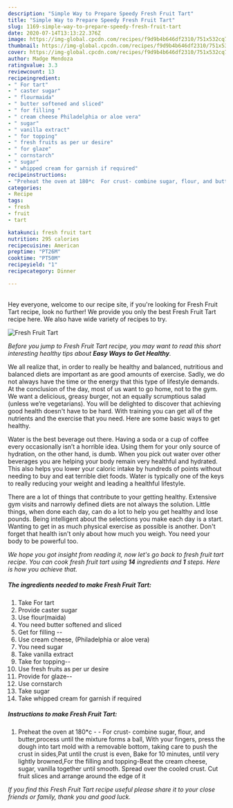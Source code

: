 ```yaml
---
description: "Simple Way to Prepare Speedy Fresh Fruit Tart"
title: "Simple Way to Prepare Speedy Fresh Fruit Tart"
slug: 1169-simple-way-to-prepare-speedy-fresh-fruit-tart
date: 2020-07-14T13:13:22.376Z
image: https://img-global.cpcdn.com/recipes/f9d9b4b646df2310/751x532cq70/fresh-fruit-tart-recipe-main-photo.jpg
thumbnail: https://img-global.cpcdn.com/recipes/f9d9b4b646df2310/751x532cq70/fresh-fruit-tart-recipe-main-photo.jpg
cover: https://img-global.cpcdn.com/recipes/f9d9b4b646df2310/751x532cq70/fresh-fruit-tart-recipe-main-photo.jpg
author: Madge Mendoza
ratingvalue: 3.3
reviewcount: 13
recipeingredient:
- " For tart"
- " caster sugar"
- " flourmaida"
- " butter softened and sliced"
- " for filling "
- " cream cheese Philadelphia or aloe vera"
- " sugar"
- " vanilla extract"
- " for topping"
- " fresh fruits as per ur desire"
- " for glaze"
- " cornstarch"
- " sugar"
- " whipped cream for garnish if required"
recipeinstructions:
- "Preheat the oven at 180*c  For crust- combine sugar, flour, and butter,process until the mixture forms a ball, With your fingers, press the dough into tart mold with a removable bottom, taking care to push the crust in sides,Pat until the crust is even, Bake for 10 minutes, until very lightly browned,For the filling and topping-Beat the cream cheese, sugar, vanilla together until smooth. Spread over the cooled crust. Cut fruit slices and arrange around the edge of it"
categories:
- Recipe
tags:
- fresh
- fruit
- tart

katakunci: fresh fruit tart 
nutrition: 295 calories
recipecuisine: American
preptime: "PT26M"
cooktime: "PT50M"
recipeyield: "1"
recipecategory: Dinner

---
```

<br>
Hey everyone, welcome to our recipe site, if you're looking for Fresh Fruit Tart recipe, look no further! We provide you only the best Fresh Fruit Tart recipe here. We also have wide variety of recipes to try.
<br>


![Fresh Fruit Tart](https://img-global.cpcdn.com/recipes/f9d9b4b646df2310/751x532cq70/fresh-fruit-tart-recipe-main-photo.jpg)

<i>Before you jump to Fresh Fruit Tart recipe, you may want to read this short interesting healthy tips about <strong>Easy Ways to Get Healthy</strong>.</i>

We all realize that, in order to really be healthy and balanced, nutritious and balanced diets are important as are good amounts of exercise. Sadly, we do not always have the time or the energy that this type of lifestyle demands. At the conclusion of the day, most of us want to go home, not to the gym. We want a delicious, greasy burger, not an equally scrumptious salad (unless we’re vegetarians). You will be delighted to discover that achieving good health doesn't have to be hard. With training you can get all of the nutrients and the exercise that you need. Here are some basic ways to get healthy.

Water is the best beverage out there. Having a soda or a cup of coffee every occasionally isn’t a horrible idea. Using them for your only source of hydration, on the other hand, is dumb. When you pick out water over other beverages you are helping your body remain very healthful and hydrated. This also helps you lower your caloric intake by hundreds of points without needing to buy and eat terrible diet foods. Water is typically one of the keys to really reducing your weight and leading a healthful lifestyle.

There are a lot of things that contribute to your getting healthy. Extensive gym visits and narrowly defined diets are not always the solution. Little things, when done each day, can do a lot to help you get healthy and lose pounds. Being intelligent about the selections you make each day is a start. Wanting to get in as much physical exercise as possible is another. Don't forget that health isn't only about how much you weigh. You need your body to be powerful too. 


<i>We hope you got insight from reading it, now let's go back to fresh fruit tart recipe. You can cook fresh fruit tart using <strong>14</strong> ingredients and <strong>1</strong> steps. Here is how you achieve that.
</i>

##### The ingredients needed to make Fresh Fruit Tart:

1. Take  For tart
1. Provide  caster sugar
1. Use  flour(maida)
1. You need  butter softened and sliced
1. Get  for filling --
1. Use  cream cheese, (Philadelphia or aloe vera)
1. You need  sugar
1. Take  vanilla extract
1. Take  for topping--
1. Use  fresh fruits as per ur desire
1. Provide  for glaze--
1. Use  cornstarch
1. Take  sugar
1. Take  whipped cream for garnish if required


##### Instructions to make Fresh Fruit Tart:

1. Preheat the oven at 180*c -  - For crust- combine sugar, flour, and butter,process until the mixture forms a ball, With your fingers, press the dough into tart mold with a removable bottom, taking care to push the crust in sides,Pat until the crust is even, Bake for 10 minutes, until very lightly browned,For the filling and topping-Beat the cream cheese, sugar, vanilla together until smooth. Spread over the cooled crust. Cut fruit slices and arrange around the edge of it


<i>If you find this Fresh Fruit Tart recipe useful please share it to your close friends or family, thank you and good luck.</i>
